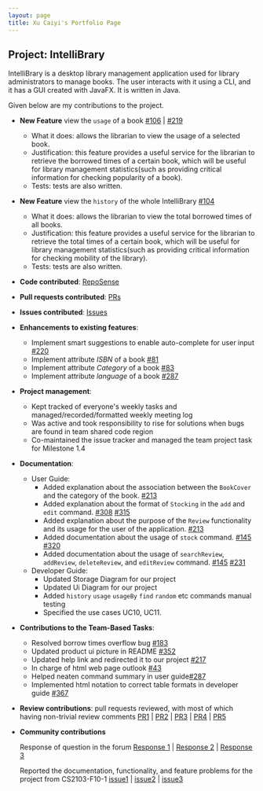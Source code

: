```yaml
---
layout: page
title: Xu Caiyi's Portfolio Page
---
```


## Project: IntelliBrary

IntelliBrary is a desktop library management application used for library administrators to manage books. The user interacts with it using a CLI, and it has a GUI created with JavaFX. It is written in Java.

Given below are my contributions to the project.

* **New Feature** view the `usage` of a book [#106](https://github.com/AY2021S1-CS2103-F09-3/tp/pull/106) | [#219](https://github.com/AY2021S1-CS2103-F09-3/tp/pull/219)
    * What it does: allows the librarian to view the usage of a selected book.
    * Justification: this feature provides a useful service for the librarian to retrieve the borrowed times of a certain book,
      which will be useful for library management statistics(such as providing critical information for checking popularity of a book).
    * Tests: tests are also written.

* **New Feature** view the `history` of the whole IntelliBrary [#104](https://github.com/AY2021S1-CS2103-F09-3/tp/pull/104)
    * What it does: allows the librarian to view the total borrowed times of all books.
    * Justification: this feature provides a useful service for the librarian to retrieve the total times of a certain book,
      which will be useful for library management statistics(such as providing critical information for checking mobility of the library).
    * Tests: tests are also written.

* **Code contributed**: [RepoSense](https://nus-cs2103-ay2021s1.github.io/tp-dashboard/#breakdown=true&search=caiyi34777&sort=groupTitle&sortWithin=title&since=2020-08-14&timeframe=commit&mergegroup=&groupSelect=groupByRepos&checkedFileTypes=docs~functional-code~test-code~other)
* **Pull requests contributed**: [PRs](https://github.com/AY2021S1-CS2103-F09-3/tp/pulls?q=is%3Apr+author%3ACaiyi34777)
* **Issues contributed**: [Issues](https://github.com/AY2021S1-CS2103-F09-3/tp/issues/created_by/Caiyi34777)

* **Enhancements to existing features**:
  * Implement smart suggestions to enable auto-complete for user input [#220](https://github.com/AY2021S1-CS2103-F09-3/tp/pull/220)
  * Implement attribute _ISBN_ of a book [#81](https://github.com/AY2021S1-CS2103-F09-3/tp/pull/81)
  * Implement attribute _Category_ of a book [#83](https://github.com/AY2021S1-CS2103-F09-3/tp/pull/83)
  * Implement attribute _language_ of a book [#287](https://github.com/AY2021S1-CS2103-F09-3/tp/pull/287)
  
* **Project management**:
  * Kept tracked of everyone's weekly tasks and managed/recorded/formatted weekly meeting log
  * Was active and took responsibility to rise for solutions when bugs are found in team shared code region
  * Co-maintained the issue tracker and managed the team project task for Milestone 1.4

* **Documentation**:
  * User Guide:
    * Added explanation about the association between the `BookCover` and the category of the book. [#213](https://github.com/AY2021S1-CS2103-F09-3/tp/pull/213)
    * Added explanation about the format of `Stocking` in the `add` and `edit` command. [#308](https://github.com/AY2021S1-CS2103-F09-3/tp/pull/308) [#315](https://github.com/AY2021S1-CS2103-F09-3/tp/pull/315)
    * Added explanation about the purpose of the `Review` functionality and its usage for the user of the application. [#213](https://github.com/AY2021S1-CS2103-F09-3/tp/pull/213)
    * Added documentation about the usage of `stock` command. [#145](https://github.com/AY2021S1-CS2103-F09-3/tp/pull/145) [#320](https://github.com/AY2021S1-CS2103-F09-3/tp/pull/320)
    * Added documentation about the usage of `searchReview`, `addReview`, `deleteReview`, and `editReview` command. [#145](https://github.com/AY2021S1-CS2103-F09-3/tp/pull/145) [#231](https://github.com/AY2021S1-CS2103-F09-3/tp/pull/231)
  * Developer Guide:
    * Updated Storage Diagram for our project
    * Updated Ui Diagram for our project
    * Added `history` `usage` `usageBy` `find` `random` etc commands manual testing
    * Specified the use cases  UC10, UC11.


* **Contributions to the Team-Based Tasks**:
    * Resolved borrow times overflow bug [#183](https://github.com/AY2021S1-CS2103-F09-3/tp/issues/183)
    * Updated product ui picture in README [#352](https://github.com/AY2021S1-CS2103-F09-3/tp/pull/352)
    * Updated help link and redirected it to our project [#217](https://github.com/AY2021S1-CS2103-F09-3/tp/pull/217)
    * In charge of html web page outlook [#43](https://github.com/AY2021S1-CS2103-F09-3/tp/pull/43/commits/869500cb799cb58936f101df1e4f5434651d33ad)
    * Helped neaten command summary in user guide[#287](https://github.com/AY2021S1-CS2103-F09-3/tp/pull/287/commits/1fcd3bcc09d4ed23837ebf467d968f2a065439cf)
    * Implemented html notation to correct table formats in developer guide [#367](https://github.com/AY2021S1-CS2103-F09-3/tp/pull/367)
    
* **Review contributions**:
    pull requests reviewed, with most of which having non-trivial review comments
    [PR1](https://github.com/AY2021S1-CS2103-F09-3/tp/pull/279) 
    | [PR2](https://github.com/AY2021S1-CS2103-F09-3/tp/pull/303) 
    | [PR3](https://github.com/AY2021S1-CS2103-F09-3/tp/pull/363) 
    | [PR4](https://github.com/AY2021S1-CS2103-F09-3/tp/pull/340) 
    | [PR5](https://github.com/AY2021S1-CS2103-F09-3/tp/pull/96) 

* **Community contributions**

    Response of question in the forum
    [Response 1](https://github.com/nus-cs2103-AY2021S1/forum/issues/247)
| [Response 2](https://github.com/nus-cs2103-AY2021S1/forum/issues/407)
| [Response 3](https://github.com/nus-cs2103-AY2021S1/forum/issues/374)

    Reported the documentation, functionality, and feature problems for the project from CS2103-F10-1
    [issue1](https://github.com/AY2021S1-CS2103-F10-3/tp/issues/123)
| [issue2](https://github.com/AY2021S1-CS2103-F10-3/tp/issues/118)
| [issue3](https://github.com/AY2021S1-CS2103-F10-3/tp/issues/117)
